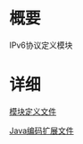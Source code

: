 # 概要 #

IPv6协议定义模块

# 详细 #

[模块定义文件](http://code.google.com/p/fpb/source/browse/trunk/com.fineqt.fpb.community/protocol/module/Ipv6Protocol.module)

[Java编码扩展文件](http://code.google.com/p/fpb/source/browse/trunk/com.fineqt.fpb.community/protocol/java/com/fineqt/fpb/protocol/Ipv6TypeEVExtFactory.java)